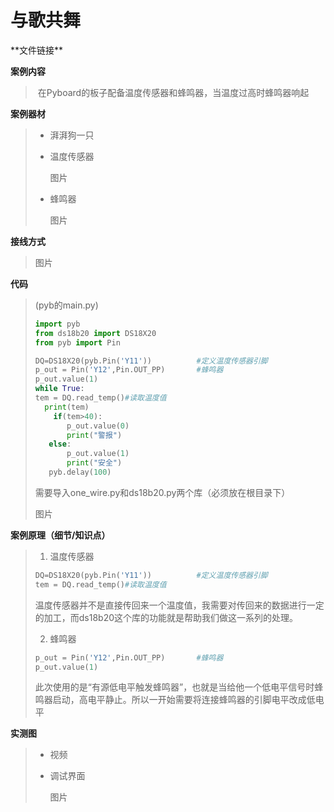 # 与歌共舞

\*\*文件链接**

**案例内容**

>​	在Pyboard的板子配备温度传感器和蜂鸣器，当温度过高时蜂鸣器响起

**案例器材**

>* 湃湃狗一只
>
>* 温度传感器
>
>    图片
> 
>* 蜂鸣器
>
>    图片

**接线方式**

>图片

**代码**

>(pyb的main.py)
>
>```python
>import pyb
>from ds18b20 import DS18X20
>from pyb import Pin
>
>DQ=DS18X20(pyb.Pin('Y11'))          #定义温度传感器引脚
>p_out = Pin('Y12',Pin.OUT_PP)       #蜂鸣器
>p_out.value(1)
>while True:
>tem = DQ.read_temp()#读取温度值
>   print(tem)
>     if(tem>40):
>        p_out.value(0)
>        print("警报")
>    else:
>        p_out.value(1)
>        print("安全")
>    pyb.delay(100)
>```
>
>需要导入one_wire.py和ds18b20.py两个库（必须放在根目录下）
>
>图片

**案例原理（细节/知识点）**

>1. 温度传感器
>
>   ```python
> DQ=DS18X20(pyb.Pin('Y11'))          #定义温度传感器引脚
> tem = DQ.read_temp()#读取温度值
>   ```
> 
>  	温度传感器并不是直接传回来一个温度值，我需要对传回来的数据进行一定的加工，而ds18b20这个库的功能就是帮助我们做这一系列的处理。
> 
> 2. 蜂鸣器
>
>   ```python
>p_out = Pin('Y12',Pin.OUT_PP)       #蜂鸣器
>p_out.value(1)
>  ```
> 
> ​	此次使用的是“有源低电平触发蜂鸣器”，也就是当给他一个低电平信号时蜂鸣器启动，高电平静止。所以一开始需要将连接蜂鸣器的引脚电平改成低电平
> 

**实测图**

>- 视频
>
>- 调试界面
>
>    图片